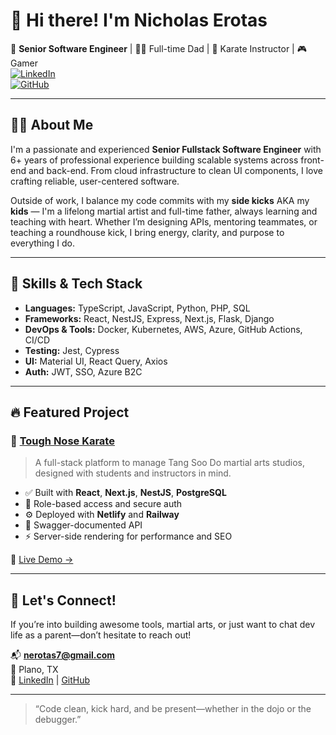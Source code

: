 # 👋 Hi there! I'm Nicholas Erotas

🎯 **Senior Software Engineer** | 👨‍👧 Full-time Dad | 🥋 Karate Instructor | 🎮 Gamer  
[![LinkedIn](https://img.shields.io/badge/LinkedIn-nicholas--erotas-blue?logo=linkedin)](https://www.linkedin.com/in/nicholas-erotas/)  
[![GitHub](https://img.shields.io/badge/GitHub-Nerotas-181717?logo=github)](https://github.com/Nerotas)

---

## 👨‍💻 About Me

I'm a passionate and experienced **Senior Fullstack Software Engineer** with 6+ years of professional experience building scalable systems across front-end and back-end. From cloud infrastructure to clean UI components, I love crafting reliable, user-centered software.

Outside of work, I balance my code commits with my **side kicks** AKA my **kids** — I'm a lifelong martial artist and full-time father, always learning and teaching with heart. Whether I’m designing APIs, mentoring teammates, or teaching a roundhouse kick, I bring energy, clarity, and purpose to everything I do.

---

## 🧠 Skills & Tech Stack

- **Languages:** TypeScript, JavaScript, Python, PHP, SQL  
- **Frameworks:** React, NestJS, Express, Next.js, Flask, Django  
- **DevOps & Tools:** Docker, Kubernetes, AWS, Azure, GitHub Actions, CI/CD  
- **Testing:** Jest, Cypress  
- **UI:** Material UI, React Query, Axios  
- **Auth:** JWT, SSO, Azure B2C  

---

## 🔥 Featured Project

### 🥋 [Tough Nose Karate](https://github.com/Nerotas/ToughNoseKarate)  
> A full-stack platform to manage Tang Soo Do martial arts studios, designed with students and instructors in mind.

- ✅ Built with **React**, **Next.js**, **NestJS**, **PostgreSQL**
- 🔐 Role-based access and secure auth
- ⚙️ Deployed with **Netlify** and **Railway**
- 🧾 Swagger-documented API  
- ⚡ Server-side rendering for performance and SEO

🚀 [Live Demo →](https://toughnosekarate.netlify.app/)

---

## 🤝 Let's Connect!

If you’re into building awesome tools, martial arts, or just want to chat dev life as a parent—don’t hesitate to reach out!

📬 **nerotas7@gmail.com**  
📍 Plano, TX  
🔗 [LinkedIn](https://www.linkedin.com/in/nicholas-erotas/) | [GitHub](https://github.com/Nerotas)

---

> “Code clean, kick hard, and be present—whether in the dojo or the debugger.”

